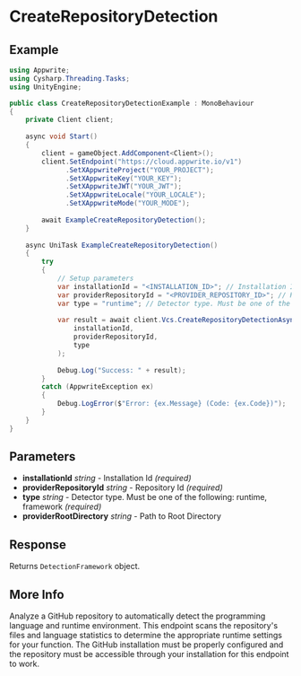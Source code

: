 # CreateRepositoryDetection

## Example

```csharp
using Appwrite;
using Cysharp.Threading.Tasks;
using UnityEngine;

public class CreateRepositoryDetectionExample : MonoBehaviour
{
    private Client client;
    
    async void Start()
    {
        client = gameObject.AddComponent<Client>();
        client.SetEndpoint("https://cloud.appwrite.io/v1")
              .SetXAppwriteProject("YOUR_PROJECT");
              .SetXAppwriteKey("YOUR_KEY");
              .SetXAppwriteJWT("YOUR_JWT");
              .SetXAppwriteLocale("YOUR_LOCALE");
              .SetXAppwriteMode("YOUR_MODE");
        
        await ExampleCreateRepositoryDetection();
    }
    
    async UniTask ExampleCreateRepositoryDetection()
    {
        try
        {
            // Setup parameters
            var installationId = "<INSTALLATION_ID>"; // Installation Id
            var providerRepositoryId = "<PROVIDER_REPOSITORY_ID>"; // Repository Id
            var type = "runtime"; // Detector type. Must be one of the following: runtime, framework
            
            var result = await client.Vcs.CreateRepositoryDetectionAsync(
                installationId,
                providerRepositoryId,
                type
            );
            
            Debug.Log("Success: " + result);
        }
        catch (AppwriteException ex)
        {
            Debug.LogError($"Error: {ex.Message} (Code: {ex.Code})");
        }
    }
}
```

## Parameters

- **installationId** *string* - Installation Id *(required)*
- **providerRepositoryId** *string* - Repository Id *(required)*
- **type** *string* - Detector type. Must be one of the following: runtime, framework *(required)*
- **providerRootDirectory** *string* - Path to Root Directory

## Response

Returns `DetectionFramework` object.
## More Info

Analyze a GitHub repository to automatically detect the programming language and runtime environment. This endpoint scans the repository&#039;s files and language statistics to determine the appropriate runtime settings for your function. The GitHub installation must be properly configured and the repository must be accessible through your installation for this endpoint to work.
